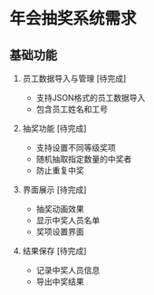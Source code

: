 # 年会抽奖系统需求

## 基础功能
1. 员工数据导入与管理 [待完成]
   - 支持JSON格式的员工数据导入
   - 包含员工姓名和工号

2. 抽奖功能 [待完成]
   - 支持设置不同等级奖项
   - 随机抽取指定数量的中奖者
   - 防止重复中奖

3. 界面展示 [待完成]
   - 抽奖动画效果
   - 显示中奖人员名单
   - 奖项设置界面

4. 结果保存 [待完成]
   - 记录中奖人员信息
   - 导出中奖结果 